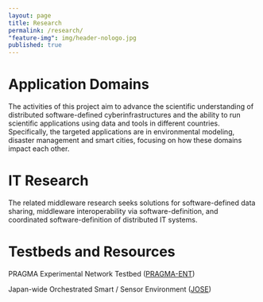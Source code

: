 ```yaml
---
layout: page
title: Research
permalink: /research/
"feature-img": img/header-nologo.jpg
published: true
---
```


# Application Domains

The activities of this project aim to advance the scientific understanding of distributed software-defined cyberinfrastructures and the ability to run scientific applications using data and tools in different countries. Specifically, the targeted applications are in environmental modeling, disaster management and smart cities, focusing on how these domains impact each other. 

# IT Research

The related middleware research seeks solutions for software-defined data sharing, middleware interoperability via software-definition, and coordinated software-definition of distributed IT systems.

# Testbeds and Resources

PRAGMA Experimental Network Testbed ([PRAGMA-ENT](https://github.com/pragmagrid/pragma_ent/wiki))

Japan-wide Orchestrated Smart / Sensor Environment ([JOSE](http://www.nict.go.jp/en/nrh/nwgn/jose.html))